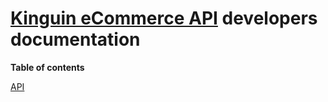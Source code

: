 # [Kinguin eCommerce API](https://www.kinguin.net/integration) developers documentation


**Table of contents**

[API](apidocs/README.md)
